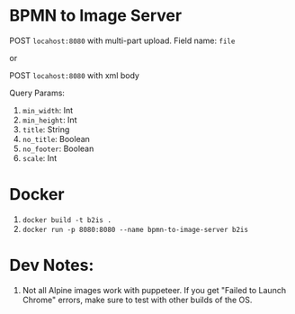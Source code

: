 # BPMN to Image Server

POST `locahost:8080` with multi-part upload.  Field name: `file`

or

POST `locahost:8080` with xml body


Query Params:

1. `min_width`: Int
1. `min_height`: Int
1. `title`: String
1. `no_title`: Boolean
1. `no_footer`: Boolean
1. `scale`: Int

# Docker

1. `docker build -t b2is .`
1. `docker run -p 8080:8080 --name bpmn-to-image-server b2is`

# Dev Notes:

1. Not all Alpine images work with puppeteer.  If you get "Failed to Launch Chrome" errors, make sure to test with other builds of the OS.
